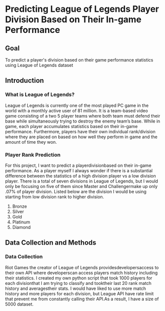 # Predicting League of Legends Player Division Based on Their In-game Performance

## Goal
To predict a player's division based on their game performance statistics using League of Legends dataset

## Introduction

### What is League of Legends?
League of Legends is currently one of the most played PC game in the world with a monthly active user of 81 million. 
It is a team-based video game consisting of a two 5 player teams where both team must defend their base while simultaneously
trying to destroy the enemy team’s base. While in game, each player accumulates statistics based on their in-game performance. 
Furthermore, players have their own individual rank/division where they are placed on based on how well they perform in game 
and the amount of time they won.

### Player Rank Prediction 
For this project, I want to predict a playerdivisionbased on their in-game performance. As a player myself I always wonder if there is a substantial difference between the statistics of a high division player vs a low division player. There is a total of seven divisions in League of Legends, but I would only be focusing on five of them since Master and Challengermake up only .07% of player division. Listed below are the division I would be using starting from low division rank to higher division.

1. Bronze
2. Silver
3. Gold
4. Platinum
5. Diamond

## Data Collection and Methods

### Data Collection 
Riot Games the creator of League of Legends providesdevelopersaccess to their own API where developerscan access players match history including their statistics. I created my own python script that took 1000 players for each divisionthat I am trying to classify and tooktheir last 20 rank match history and averagestheir stats. I would have liked to use more match history and more players for each division, but League API have rate limit that prevent me from constantly calling their API.As a result, I have a size of 5000 dataset.









